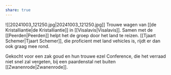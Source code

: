 ```yaml
---
share: true
---
```

![[20241003_121250.jpg|20241003_121250.jpg]]
Trouwe wagen van [[de Kristalliantie|de Kristalliantie]] in [[Visalavis|Visalavis]]. Samen met de [[Peerden|Peerden]] helpt het de groep door het land te reizen. [[Tjaart Schemer|Tjaart Schemer]], die proficient met land vehicles is, rijdt er dan ook graag mee rond.

Gekocht voor een zak goud en hun trouwe ezel Conference, die het verraad niet snel zal vergeten, bij een paardenstal net buiten [[Zwanenrode|Zwanenrode]].